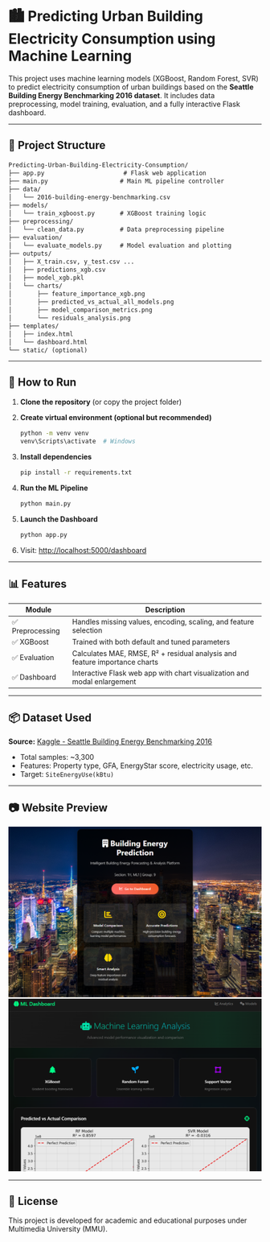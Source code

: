 
# 🏙️ Predicting Urban Building Electricity Consumption using Machine Learning

This project uses machine learning models (XGBoost, Random Forest, SVR) to predict electricity consumption of urban buildings based on the **Seattle Building Energy Benchmarking 2016 dataset**. It includes data preprocessing, model training, evaluation, and a fully interactive Flask dashboard.

---

## 📁 Project Structure

```
Predicting-Urban-Building-Electricity-Consumption/
├── app.py                      # Flask web application
├── main.py                    # Main ML pipeline controller
├── data/
│   └── 2016-building-energy-benchmarking.csv
├── models/
│   └── train_xgboost.py       # XGBoost training logic
├── preprocessing/
│   └── clean_data.py          # Data preprocessing pipeline
├── evaluation/
│   └── evaluate_models.py     # Model evaluation and plotting
├── outputs/
│   ├── X_train.csv, y_test.csv ...
│   ├── predictions_xgb.csv
│   ├── model_xgb.pkl
│   └── charts/
│       ├── feature_importance_xgb.png
│       ├── predicted_vs_actual_all_models.png
│       ├── model_comparison_metrics.png
│       └── residuals_analysis.png
├── templates/
│   ├── index.html
│   └── dashboard.html
└── static/ (optional)
```

---

## 🔧 How to Run

1. **Clone the repository** (or copy the project folder)

2. **Create virtual environment (optional but recommended)**  

   ```bash
   python -m venv venv
   venv\Scripts\activate  # Windows
   ```

3. **Install dependencies**  
   ```bash
   pip install -r requirements.txt
   ```

4. **Run the ML Pipeline**  
   ```bash
   python main.py
   ```

5. **Launch the Dashboard**  
   ```bash
   python app.py
   ```

6. Visit: [http://localhost:5000/dashboard](http://localhost:5000/dashboard)

---

## 📊 Features

| Module        | Description                                                                 |
|---------------|-----------------------------------------------------------------------------|
| ✅ Preprocessing | Handles missing values, encoding, scaling, and feature selection          |
| ✅ XGBoost      | Trained with both default and tuned parameters                             |
| ✅ Evaluation   | Calculates MAE, RMSE, R² + residual analysis and feature importance charts |
| ✅ Dashboard    | Interactive Flask web app with chart visualization and modal enlargement   |

---

## 📦 Dataset Used

**Source:** [Kaggle - Seattle Building Energy Benchmarking 2016](https://www.kaggle.com/datasets/city-of-seattle/sea-building-energy-benchmarking)

- Total samples: ~3,300
- Features: Property type, GFA, EnergyStar score, electricity usage, etc.
- Target: `SiteEnergyUse(kBtu)`

---

## 📷 Website Preview

![Main Page](static/index.png)
![Dashboard](static/dashboardv2.png)

---

## 📜 License

This project is developed for academic and educational purposes under Multimedia University (MMU).
